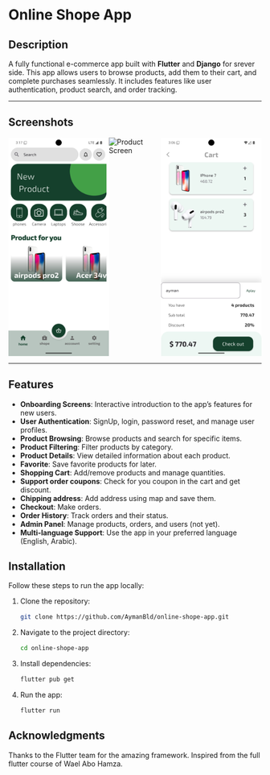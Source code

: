 ﻿# Online Shope App

## Description
A fully functional e-commerce app built with **Flutter** and **Django** for srever side. This app allows users to browse products, add them to their cart, and complete purchases seamlessly. It includes features like user authentication, product search, and order tracking.

---

## Screenshots
<div style="display: flex;">
  <img src="screenshots/home.png" alt="Home Screen" width="200" />
  <img src="screenshots/product.png" alt="Product Screen" width="200" />
  <img src="screenshots/cart.png" alt="Cart Screen" width="200" />
</div>

---

## Features
- **Onboarding Screens**: Interactive introduction to the app’s features for new users.
- **User Authentication**: SignUp, login, password reset, and manage user profiles.
- **Product Browsing**: Browse products and search for specific items.
- **Product Filtering**: Filter products by category.
- **Product Details**: View detailed information about each product.
- **Favorite**: Save favorite products for later.
- **Shopping Cart**: Add/remove products and manage quantities.
- **Support order coupons**: Check for you coupon in the cart and get discount.
- **Chipping address**: Add address using map and save them.
- **Checkout**: Make orders.
- **Order History**: Track orders and their status.
- **Admin Panel**: Manage products, orders, and users (not yet).
- **Multi-language Support**: Use the app in your preferred language (English, Arabic).

## Installation
Follow these steps to run the app locally:

1. Clone the repository:
   ```bash
   git clone https://github.com/AymanBld/online-shope-app.git
2. Navigate to the project directory:
    ```bash
    cd online-shope-app
3. Install dependencies:
    ```bash
    flutter pub get
4. Run the app: 
    ```bash
    flutter run

## Acknowledgments
Thanks to the Flutter team for the amazing framework.
Inspired from the full flutter course of Wael Abo Hamza.